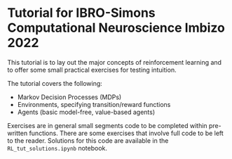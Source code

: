 # Tutorial for IBRO-Simons Computational Neuroscience Imbizo 2022
This tutorial is to lay out the major concepts of reinforcement learning 
and to offer some small practical exercises for testing intuition. 

The tutorial covers the following: 
- Markov Decision Processes (MDPs)
- Environments, specifying transition/reward functions
- Agents (basic model-free, value-based agents)

Exercises are in general small segments code to be completed within pre-written functions. 
There are some exercises that involve full code to be left to the reader. 
Solutions for this code are available in the `RL_tut_solutions.ipynb` notebook. 
